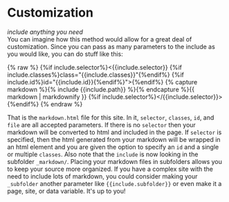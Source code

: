 # Customization
_include anything you need_<br>
You can imagine how this method would allow for a great deal of customization. Since you can pass as many parameters to the include as you would like, you can do stuff like this:

{% raw %}
    {%if include.selector%}<{{include.selector}} {%if include.classes%}class="{{include.classes}}"{%endif%} {%if include.id%}id="{{include.id}}{%endif%}">{%endif%}
      {% capture markdown %}{% include {{include.path}} %}{% endcapture %}{{ markdown | markdownify }}
    {%if include.selector%}</{{include.selector}}>{%endif%}
{% endraw %}

That is the `markdown.html` file for this site. In it, `selector`, `classes`, `id`, and `file` are all accepted parameters. If there is no `selector` then your markdown will be converted to html and included in the page. If `selector` is specified, then the html generated from your markdown will be wrapped in an html element and you are given the option to specify an `id` and a single or multiple `classes`. Also note that the `include` is now looking in the subfolder `_markdown/`. Placing your markdown files in subfolders allows you to keep your source more organized. If you have a complex site with the need to include lots of markdown, you could consider making your `_subfolder` another parameter like `{{include.subfolder}}` or even make it a page, site, or data variable. It's up to you!
